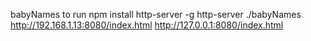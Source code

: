 babyNames
to run npm install http-server -g
http-server ./babyNames
http://192.168.1.13:8080/index.html
http://127.0.0.1:8080/index.html